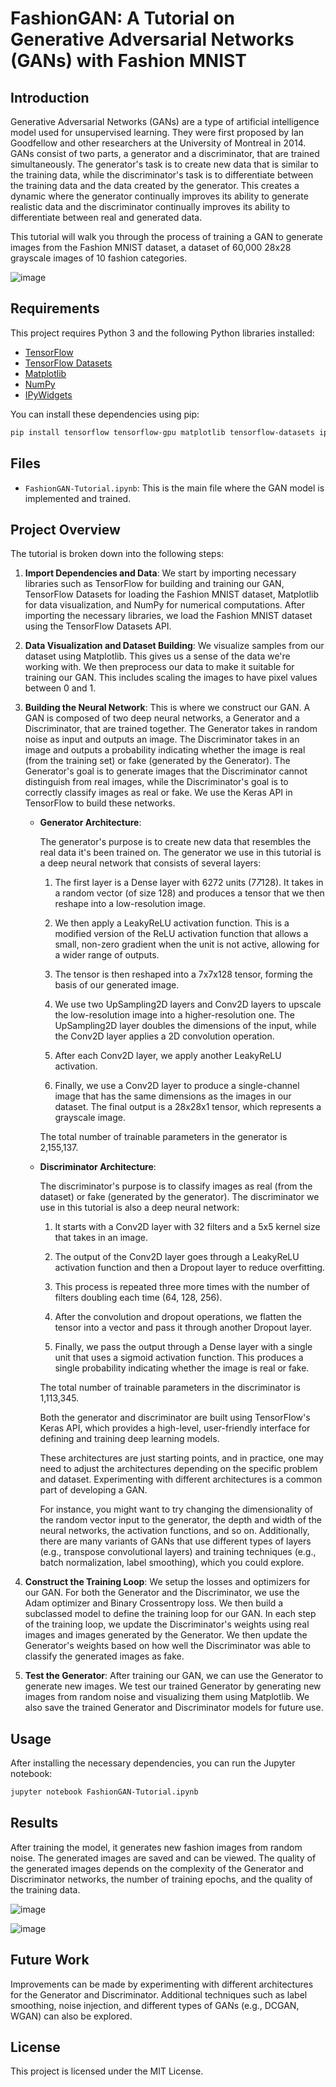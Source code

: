 # FashionGAN: A Tutorial on Generative Adversarial Networks (GANs) with Fashion MNIST

## Introduction

Generative Adversarial Networks (GANs) are a type of artificial intelligence model used for unsupervised learning. They were first proposed by Ian Goodfellow and other researchers at the University of Montreal in 2014. GANs consist of two parts, a generator and a discriminator, that are trained simultaneously. The generator's task is to create new data that is similar to the training data, while the discriminator's task is to differentiate between the training data and the data created by the generator. This creates a dynamic where the generator continually improves its ability to generate realistic data and the discriminator continually improves its ability to differentiate between real and generated data.

This tutorial will walk you through the process of training a GAN to generate images from the Fashion MNIST dataset, a dataset of 60,000 28x28 grayscale images of 10 fashion categories.

![image](https://github.com/vivek7208/FashionGAN/assets/65945306/852e0b73-b406-4972-9684-e88061ac0a68)


## Requirements

This project requires Python 3 and the following Python libraries installed:

- [TensorFlow](https://www.tensorflow.org/)
- [TensorFlow Datasets](https://www.tensorflow.org/datasets)
- [Matplotlib](https://matplotlib.org/)
- [NumPy](http://www.numpy.org/)
- [IPyWidgets](https://ipywidgets.readthedocs.io/)

You can install these dependencies using pip:

```bash
pip install tensorflow tensorflow-gpu matplotlib tensorflow-datasets ipywidgets
```

## Files

- `FashionGAN-Tutorial.ipynb`: This is the main file where the GAN model is implemented and trained.

## Project Overview

The tutorial is broken down into the following steps:

1. **Import Dependencies and Data**: We start by importing necessary libraries such as TensorFlow for building and training our GAN, TensorFlow Datasets for loading the Fashion MNIST dataset, Matplotlib for data visualization, and NumPy for numerical computations. After importing the necessary libraries, we load the Fashion MNIST dataset using the TensorFlow Datasets API.

2. **Data Visualization and Dataset Building**: We visualize samples from our dataset using Matplotlib. This gives us a sense of the data we're working with. We then preprocess our data to make it suitable for training our GAN. This includes scaling the images to have pixel values between 0 and 1.

3. **Building the Neural Network**: This is where we construct our GAN. A GAN is composed of two deep neural networks, a Generator and a Discriminator, that are trained together. The Generator takes in random noise as input and outputs an image. The Discriminator takes in an image and outputs a probability indicating whether the image is real (from the training set) or fake (generated by the Generator). The Generator's goal is to generate images that the Discriminator cannot distinguish from real images, while the Discriminator's goal is to correctly classify images as real or fake. We use the Keras API in TensorFlow to build these networks.

   - **Generator Architecture**:
     
      The generator's purpose is to create new data that resembles the real data it's been trained on. The generator we use in this tutorial is a deep neural network that consists of several layers:
      
      1. The first layer is a Dense layer with 6272 units (7*7*128). It takes in a random vector (of size 128) and produces a tensor that we then reshape into a low-resolution image. 
      
      2. We then apply a LeakyReLU activation function. This is a modified version of the ReLU activation function that allows a small, non-zero gradient when the unit is not active, allowing for a wider range of outputs.
      
      3. The tensor is then reshaped into a 7x7x128 tensor, forming the basis of our generated image.
      
      4. We use two UpSampling2D layers and Conv2D layers to upscale the low-resolution image into a higher-resolution one. The UpSampling2D layer doubles the dimensions of the input, while the Conv2D layer applies a 2D convolution operation.
      
      5. After each Conv2D layer, we apply another LeakyReLU activation.
      
      6. Finally, we use a Conv2D layer to produce a single-channel image that has the same dimensions as the images in our dataset. The final output is a 28x28x1 tensor, which represents a grayscale image.
      
      The total number of trainable parameters in the generator is 2,155,137.

   - **Discriminator Architecture**: 

      The discriminator's purpose is to classify images as real (from the dataset) or fake (generated by the generator). The discriminator we use in this tutorial is also a deep neural network:
      
      1. It starts with a Conv2D layer with 32 filters and a 5x5 kernel size that takes in an image.
      
      2. The output of the Conv2D layer goes through a LeakyReLU activation function and then a Dropout layer to reduce overfitting.
      
      3. This process is repeated three more times with the number of filters doubling each time (64, 128, 256). 
      
      4. After the convolution and dropout operations, we flatten the tensor into a vector and pass it through another Dropout layer.
      
      5. Finally, we pass the output through a Dense layer with a single unit that uses a sigmoid activation function. This produces a single probability indicating whether the image is real or fake.
      
      The total number of trainable parameters in the discriminator is 1,113,345.
      
      Both the generator and discriminator are built using TensorFlow's Keras API, which provides a high-level, user-friendly interface for defining and training deep learning models.
      
      These architectures are just starting points, and in practice, one may need to adjust the architectures depending on the specific problem and dataset. Experimenting with different architectures is a common part of developing a GAN. 
      
      For instance, you might want to try changing the dimensionality of the random vector input to the generator, the depth and width of the neural networks, the activation functions, and so on. Additionally, there are many variants of GANs that use different types of layers (e.g., transpose convolutional layers) and training techniques (e.g., batch normalization, label smoothing), which you could explore.

4. **Construct the Training Loop**: We setup the losses and optimizers for our GAN. For both the Generator and the Discriminator, we use the Adam optimizer and Binary Crossentropy loss. We then build a subclassed model to define the training loop for our GAN. In each step of the training loop, we update the Discriminator's weights using real images and images generated by the Generator. We then update the Generator's weights based on how well the Discriminator was able to classify the generated images as fake.

5. **Test the Generator**: After training our GAN, we can use the Generator to generate new images. We test our trained Generator by generating new images from random noise and visualizing them using Matplotlib. We also save the trained Generator and Discriminator models for future use.

## Usage

After installing the necessary dependencies, you can run the Jupyter notebook:

```bash
jupyter notebook FashionGAN-Tutorial.ipynb
```

## Results

After training the model, it generates new fashion images from random noise. The generated images are saved and can be viewed. The quality of the generated images depends on the complexity of the Generator and Discriminator networks, the number of training epochs, and the quality of the training data.

![image](https://github.com/vivek7208/FashionGAN/assets/65945306/ff139519-43cd-4cb4-a25f-72403b86aec8)


![image](https://github.com/vivek7208/FashionGAN/assets/65945306/3de6df15-4efb-4496-8fa7-f5ee6f82f1f4)



## Future Work

Improvements can be made by experimenting with different architectures for the Generator and Discriminator. Additional techniques such as label smoothing, noise injection, and different types of GANs (e.g., DCGAN, WGAN) can also be explored.

## License

This project is licensed under the MIT License. 
